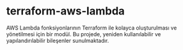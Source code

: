 # terraform-aws-lambda
AWS Lambda fonksiyonlarının Terraform ile kolayca oluşturulması ve yönetilmesi için bir modül. Bu projede, yeniden kullanılabilir ve yapılandırılabilir bileşenler sunulmaktadır.
